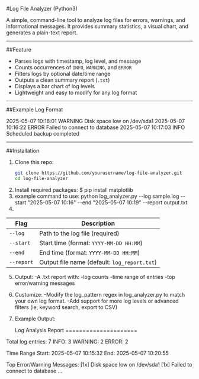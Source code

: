 #Log File Analyzer (Python3)

A simple, command-line tool to analyze log files for errors, warnings,
and informational messages. It provides summary statistics, a visual chart,
and generates a plain-text report.

---

##Feature

- Parses logs with timestamp, log level, and message
- Counts occurrences of `INFO`, `WARNING`, and `ERROR`
- Filters logs by optional date/time range
- Outputs a clean summary report (`.txt`)
- Displays a bar chart of log levels
- Lightweight and easy to modify for any log format

---

##Example Log Format

2025-05-07 10:16:01 WARNING Disk space low on /dev/sda1
2025-05-07 10:16:22 ERROR Failed to connect to database
2025-05-07 10:17:03 INFO Scheduled backup completed



---

##Installation

1. Clone this repo:
   ```bash
   git clone https://github.com/yourusername/log-file-analyzer.git
   cd log-file-analyzer
2. Install required packages:
    $ pip install matplotlib
3. example command to use:
    python log_analyzer.py --log sample.log --start "2025-05-07 10:16" --end "2025-05-07 10:19" --report output.txt
4.

| Flag       | Description                                  |
| ---------- | -------------------------------------------- |
| `--log`    | Path to the log file (required)              |
| `--start`  | Start time (format: `YYYY-MM-DD HH:MM`)      |
| `--end`    | End time (format: `YYYY-MM-DD HH:MM`)        |
| `--report` | Output file name (default: `log_report.txt`) |

5. Output:
    -A  .txt report with:
        -log counts
        -time range of entries
        -top error/warning messages
6. Customize:
    -Modify the log_pattern regex in log_analyzer.py to match your own log format.
    -Add support for more log levels or advanced filters
        (ie, keyword search, export to CSV)
7. Example Output:

    Log Analysis Report
=====================

Total log entries: 7
INFO: 3
WARNING: 2
ERROR: 2

Time Range
Start: 2025-05-07 10:15:32
End:   2025-05-07 10:20:55

Top Error/Warning Messages:
[1x] Disk space low on /dev/sda1
[1x] Failed to connect to database
...

